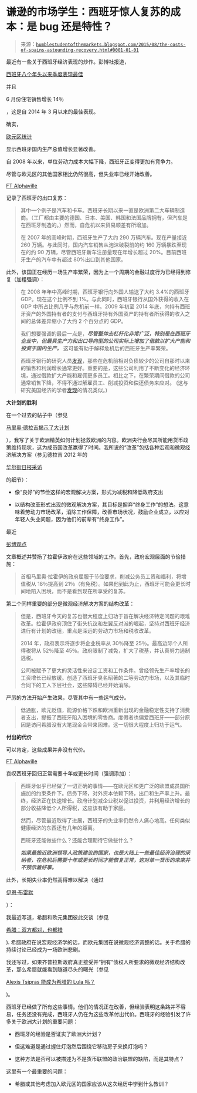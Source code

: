 <!--yml

分类：未分类

日期：2024-05-18 03:17:32

-->

# 谦逊的市场学生：西班牙惊人复苏的成本：是 bug 还是特性？

> 来源：[`humblestudentofthemarkets.blogspot.com/2015/08/the-costs-of-spains-astounding-recovery.html#0001-01-01`](https://humblestudentofthemarkets.blogspot.com/2015/08/the-costs-of-spains-astounding-recovery.html#0001-01-01)

最近有一些关于西班牙经济表现的炒作。彭博社报道，

[西班牙八个年头以来季度表现最佳](http://www.bloomberg.com/news/articles/2015-07-30/spanish-risk-takers-win-as-economy-grows-fastest-in-eight-years)

并且

6 月份住宅销售增长 14％

，这是自 2014 年 3 月以来的最佳表现。

确实，

[欧元区统计](https://www.euro-area-statistics.org/)

显示西班牙国内生产总值增长显著改善。

自 2008 年以来，单位劳动力成本大幅下降，西班牙正变得更加有竞争力。

尽管与欧元区的其他国家相比仍然很高，但失业率已经开始改善。

[FT Alphaville](http://ftalphaville.ft.com/2015/06/11/2131302/spains-beautiful-deleveraging-shows-euro-areas-limitations/)

记录了西班牙的出口复苏：

> 其中一个例子是汽车和卡车。西班牙长期以来一直是欧洲第二大车辆制造商。（工厂都由主要的德国、日本、美国、韩国和法国品牌拥有，但汽车是在西班牙制造的。）然而，自危机以来贸易顺差有所增加。
> 
> 在 2007 年的高峰时期，西班牙生产了大约 290 万辆汽车。现在产量接近 260 万辆。与此同时，国内汽车销售从泡沫破裂前的约 160 万辆暴跌至现在的约 90 万辆，尽管西班牙新车注册量现在年增长超过 20%。目前西班牙生产的汽车中有超过 80%出口到其他国家。

此外，该国正在经历一场生产率繁荣，因为上一个周期的金融过度行为已经得到修复（加粗强调）：

> 在 2008 年年中高峰时期，西班牙银行向外国人输送了大约 3.4%的西班牙 GDP。现在这个比例不到 1%。与此同时，西班牙银行从国外获得的收入在 GDP 中所占比例几乎与危机前一样。2009 年初至 2014 年底，向持有西班牙资产的外国持有者的支付与西班牙持有外国资产的持有者所获得的收入之间的总体差异缩小了大约 2 个百分点的 GDP。
> 
> 我们想要强调的最后一点是，***尽管整体去杠杆化非常广泛，特别是在西班牙企业中，但最具生产力和出口导向型的公司实际上增加了借款以扩大产能和投资于国内生产。*** 这可能有助于解释危机后的西班牙生产率繁荣。
> 
> 西班牙银行的研究人员[发现](http://www.bde.es/f/webbde/SES/Secciones/Publicaciones/InformesBoletinesRevistas/BoletinEconomico/15/Mar/Files/be1503-art2e.pdf)，那些在危机前相对负债较少的公司自那时以来的销售和利润增长通常更好。重要的是，这些公司利用了不断变化的经济环境，通过借款扩大产能和雇佣更多员工。相比之下，在繁荣期间借款的公司通常销售下降，不得不通过解雇员工、削减投资和偿还债务来应对。 (这与研究美国经济的学者[发现](http://ftalphaville.ft.com/2015/04/16/2126474/debt-is-dangerous-part-245925028508/)的情况类似。)

**大计划的胜利**

在一个过去的帖子中（参见

[马里奥·德拉吉揭示了大计划](http://humblestudentofthemarkets.blogspot.com/2012/02/mario-draghi-reveals-grand-plan.html)

），我写了关于欧洲精英如何计划拯救欧洲的内容。欧洲央行会尽其所能用货币政策维持现状，这为成员国改革赢得了时间。我所说的“改革”包括各种宏观和微观经济解决方案（参见德拉吉 2012 年的

[华尔街日报采访](http://blogs.wsj.com/eurocrisis/2012/02/23/qa-ecb-president-mario-draghi/)

的细节）：

+   像“良好”的节俭这样的宏观解决方案，形式为减税和降低政府支出

+   以结构改革形式出现的微观解决方案，其目标是摒弃“终身工作”的想法。这意味着劳动力市场改革，消除工作保障，改善市场状况，鼓励企业成立，以应对年轻人失业问题，因为他们的前辈有“终身工作”。

最近

[彭博观点](http://www.bloombergview.com/articles/2015-08-04/how-spain-fixed-its-economy)

文章概述并赞扬了拉霍伊政府在这些领域的工作。首先，政府宏观层面的节俭措施：

> 首相马里奥·拉霍伊的政府屈服于节俭要求，削减公务员工资和福利，将增值税从 18％提高到 21％（有免税）。如果他到此为止，西班牙可能会更长时间地陷入困境，而不是看到现在所享受的复苏。

第二个同样重要的部分是微观经济解决方案的结构改革：

> 但是，西班牙今天的复苏也很大程度上归功于旨在解决经济特定问题的艰难改革。拉霍伊政府顶住了街头抗议和左翼反对派的崛起，坚持对西班牙经济进行有计划的改组，重点是深远的劳动力市场和税收改革。
> 
> 2014 年，政府表示将逐步将企业税率从 30％降至 25％。最高边际个人所得税将从 52％降至 45％。政府限制了减免，扩大了税基，并认真努力遏制逃税。
> 
> 公司被赋予了更大的灵活性来设定工资和工作条件。曾经领先生产率增长的工资增长已经放缓。创造了西班牙臭名昭著的二等劳动力市场，以及其临时合同下的工人下层社会，这些障碍已经开始消除。

严厉的方法开始产生效果，尽管其中有一些运气成分。

> 低通胀，欧元贬值，能源价格下跌和欧洲重新出现的金融稳定性支持了消费者支出，提振了西班牙陷入困境的零售商。度假者也偏爱西班牙——部分原因是访问希腊没有大笔现金会带来困难。这一切很大程度上归功于运气。

**付出的代价**

可以肯定，这些成果并非没有代价。

[FT Alphaville](http://ftalphaville.ft.com/2015/06/11/2131302/spains-beautiful-deleveraging-shows-euro-areas-limitations/)

哀叹西班牙回归正常需要十年或更长时间（强调添加）：

> 西班牙似乎已经做了一切正确的事情——在欧元区和更广泛的欧盟成员国所施加的约束条件下。债务下降，对外资本依赖下降，出口和生产率上升。最终，经济正在快速增长。政府计划减企业税以促进投资，并利用经济增长的部分收益降低个人所得税，这应该有助于家庭。
> 
> 然而，尽管最近取得了进展，西班牙的失业率仍然令人痛心地高。任何类似健康经济的东西还有几年的距离。
> 
> 西班牙还能做些什么？还能合理期待它做些什么？
> 
> ***如果最接近欧洲领导人政策建议的国家，也是大陆上一些最佳经济治理的采纳者，在危机后需要十年或更长时间才能恢复正常，这对单一货币的未来并不预示着好事。***

此外，长期失业率仍然高得难以解决（通过

[伊恩·布雷默](https://twitter.com/ianbremmer/status/628877108811427840/photo/1)

）：

我最近写道，希腊和欧元集团彼此交谈（参见

[希腊：双方都对，也都错](http://humblestudentofthemarkets.blogspot.com/2015/07/greece-how-both-sides-are-right-and.html)

). 希腊政府在说宏观经济学的话，而欧元集团在说微观经济调整的话。关于希腊的持续讨论已经成为一场欧洲悲剧。

我还写过，如果齐普拉斯政府真正接受并“拥有”债权人所要求的微观经济结构改革，那么希腊就能看到隧道尽头的曙光（参见

[ Alexis Tsipras 能成为希腊的 Lula 吗？](http://humblestudentofthemarkets.blogspot.com/2015/07/can-alexis-tsipras-become-greek-lula.html)

)。

西班牙已经做了所有这些事情。他们的情况正在改善，但经验表明这条路并不容易，任务还没有完成，西班牙人仍在为这些改革付出代价。西班牙的经验引发了许多关于欧洲大计划的重要问题：

+   西班牙的经验是否证实了欧洲大计划？

+   但这难道是通过握住灯泡然后围绕它移动房子来换灯泡吗？

+   这种方法是否可以被描述为不是货币联盟的政治联盟的缺陷，而是其特点？

这里有一个最重要的问题：

+   希腊或其他考虑加入欧元区的国家应该从这次经历中学到什么教训？
